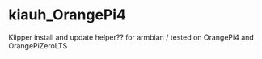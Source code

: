 # kiauh_OrangePi4
Klipper install and update helper?? for armbian / tested on OrangePi4 and OrangePiZeroLTS

